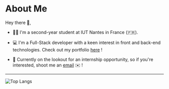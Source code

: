 # About Me

Hey there 👋,

* 👨‍🎓 I'm a second-year student at IUT Nantes in France (🇫🇷).

* 💻 I'm a Full-Stack developer with a keen interest in front and back-end technologies. Check out my portfolio [here](https://tchoup7790.github.io) !

* 💼 Currently on the lookout for an internship opportunity, so if you're interested, shoot me an [email](mailto:juliojuliobaptiste@gmail.com?subject=[GitHub]%20Work-Study%20placement) ✉️ !

---
![Top Langs](https://github-readme-stats.vercel.app/api/top-langs/?username=Tchoup7790&show_icons=true&theme=catppuccin_latte)
